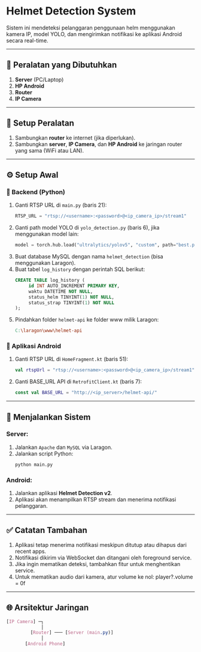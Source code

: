 # Helmet Detection System

Sistem ini mendeteksi pelanggaran penggunaan helm menggunakan kamera IP, model YOLO, dan mengirimkan notifikasi ke aplikasi Android secara real-time.

---

## 🧰 Peralatan yang Dibutuhkan

1. **Server** (PC/Laptop)
2. **HP Android**
3. **Router**
4. **IP Camera**

---

## 🔌 Setup Peralatan

1. Sambungkan **router** ke internet (jika diperlukan).
2. Sambungkan **server**, **IP Camera**, dan **HP Android** ke jaringan router yang sama (WiFi atau LAN).

---

## ⚙️ Setup Awal

### 🐍 Backend (Python)

1. Ganti RTSP URL di `main.py` (baris 21):
   ```python
   RTSP_URL = "rtsp://<username>:<password>@<ip_camera_ip>/stream1"
3. Ganti path model YOLO di `yolo_detection.py` (baris 6), jika menggunakan model lain:
   ```python
   model = torch.hub.load("ultralytics/yolov5", "custom", path="best.pt")
5. Buat database MySQL dengan nama `helmet_detection` (bisa menggunakan Laragon).
6. Buat tabel `log_history` dengan perintah SQL berikut:
   ```sql
   CREATE TABLE log_history (
        id INT AUTO_INCREMENT PRIMARY KEY,
        waktu DATETIME NOT NULL,
        status_helm TINYINT(1) NOT NULL,
        status_strap TINYINT(1) NOT NULL
   );
8. Pindahkan folder `helmet-api` ke folder www milik Laragon:
   ```makefile
   C:\laragon\www\helmet-api
   
### 📱 Aplikasi Android

1. Ganti RTSP URL di `HomeFragment.kt` (baris 51):
   ```kotlin
   val rtspUrl = "rtsp://<username>:<password>@<ip_camera_ip>/stream1"
3. Ganti BASE_URL API di `RetrofitClient.kt` (baris 7):
   ```kotlin
   const val BASE_URL = "http://<ip_server>/helmet-api/"

---
   
## 🚀 Menjalankan Sistem
### Server:
1. Jalankan `Apache` dan `MySQL` via Laragon.
2. Jalankan script Python:
   ```bash
   python main.py
   
### Android:
1. Jalankan aplikasi **Helmet Detection v2**.
2. Aplikasi akan menampilkan RTSP stream dan menerima notifikasi pelanggaran.

---

## ✅ Catatan Tambahan
1. Aplikasi tetap menerima notifikasi meskipun ditutup atau dihapus dari recent apps.
2. Notifikasi dikirim via WebSocket dan ditangani oleh foreground service.
3. Jika ingin mematikan deteksi, tambahkan fitur untuk menghentikan service.
4. Untuk mematikan audio dari kamera, atur volume ke nol:
   player?.volume = 0f

---
   
## 🌐 Arsitektur Jaringan
```css
[IP Camera] ─┐
             │
         [Router] ─── [Server (main.py)]
             │
       [Android Phone]
